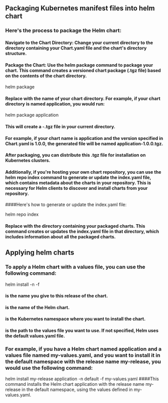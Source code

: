 ## Packaging Kubernetes manifest files into helm chart
### Here's the process to package the Helm chart:

#### Navigate to the Chart Directory: Change your current directory to the directory containing your Chart.yaml file and the chart's directory structure.
#### Package the Chart: Use the helm package command to package your chart. This command creates a versioned chart package (.tgz file) based on the contents of the chart directory.

helm package <chart-directory>
#### Replace <chart-directory> with the name of your chart directory. For example, if your chart directory is named application, you would run:

helm package application
#### This will create a <chart-name>-<chart-version>.tgz file in your current directory.
#### For example, if your chart name is application and the version specified in Chart.yaml is 1.0.0, the generated file will be named application-1.0.0.tgz.
#### After packaging, you can distribute this .tgz file for installation on Kubernetes clusters.
#### Additionally, if you're hosting your own chart repository, you can use the helm repo index command to generate or update the index.yaml file, which contains metadata about the charts in your repository. This is necessary for Helm clients to discover and install charts from your repository.
####Here's how to generate or update the index.yaml file:

helm repo index <repository-directory>
#### Replace <repository-directory> with the directory containing your packaged charts. This command creates or updates the index.yaml file in that directory, which includes information about all the packaged charts.
## Applying helm charts
### To apply a Helm chart with a values file, you can use the following command:

helm install <release-name> <chart-name> -n <namespace> -f <values-file>
#### <release-name> is the name you give to this release of the chart.
#### <chart-name> is the name of the Helm chart.
#### <namespace> is the Kubernetes namespace where you want to install the chart.
#### <values-file> is the path to the values file you want to use. If not specified, Helm uses the default values.yaml file.

### For example, if you have a Helm chart named application and a values file named my-values.yaml, and you want to install it in the default namespace with the release name my-release, you would use the following command:

helm install my-release application -n default -f my-values.yaml
####This command installs the Helm chart application with the release name my-release in the default namespace, using the values defined in my-values.yaml.






